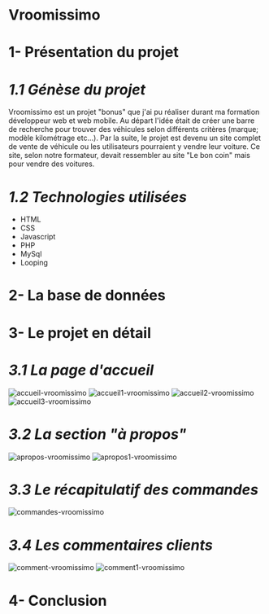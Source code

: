 # Vroomissimo

# 1- Présentation du projet

# _1.1 Génèse du projet_

Vroomissimo est un projet "bonus" que j'ai pu réaliser durant ma formation développeur web et web mobile. Au départ l'idée était de créer une barre de recherche pour trouver des véhicules selon différents critères (marque; modèle kilométrage etc...). Par la suite, le projet est devenu un site complet de vente de véhicule ou les utilisateurs pourraient y vendre leur voiture. Ce site, selon notre formateur, devait ressembler au site "Le bon coin" mais pour vendre des voitures.

# _1.2 Technologies utilisées_

- HTML
- CSS
- Javascript
- PHP
- MySql
- Looping

# 2- La base de données

# 3- Le projet en détail

# _3.1 La page d'accueil_

![accueil-vroomissimo](https://github.com/cedric-chimot/Vroomissimo/assets/106061524/4b5a2b55-9032-442b-a8db-3331078bd876)
![accueil1-vroomissimo](https://github.com/cedric-chimot/Vroomissimo/assets/106061524/bfcbd773-64c3-4ac3-9232-177607683df6)
![accueil2-vroomissimo](https://github.com/cedric-chimot/Vroomissimo/assets/106061524/e8125b86-bcff-432e-93be-20a0465bcd92)
![accueil3-vroomissimo](https://github.com/cedric-chimot/Vroomissimo/assets/106061524/e9ef14af-4a29-4ed6-a73f-28915414024f)

# _3.2 La section "à propos"_

![apropos-vroomissimo](https://github.com/cedric-chimot/Vroomissimo/assets/106061524/0a4db36c-c827-4b3e-be6d-2f3630051d7e)
![apropos1-vroomissimo](https://github.com/cedric-chimot/Vroomissimo/assets/106061524/4384dd4b-992f-4cc4-adf0-7c6cbc24f06f)

# _3.3 Le récapitulatif des commandes_

![commandes-vroomissimo](https://github.com/cedric-chimot/Vroomissimo/assets/106061524/5f15d87a-a1ae-4e22-b1a2-f70afe53ed15)

# _3.4 Les commentaires clients_

![comment-vroomissimo](https://github.com/cedric-chimot/Vroomissimo/assets/106061524/408841c4-e536-4923-b754-9b512355bd37)
![comment1-vroomissimo](https://github.com/cedric-chimot/Vroomissimo/assets/106061524/fd771d20-0347-4398-9c0f-529f92c7b035)


# 4- Conclusion
